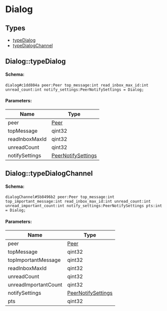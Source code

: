 # Dialog

## Types

* [typeDialog](#dialogtypedialog)
* [typeDialogChannel](#dialogtypedialogchannel)

## Dialog::typeDialog

#### Schema:

`dialog#c1dd804a peer:Peer top_message:int read_inbox_max_id:int unread_count:int notify_settings:PeerNotifySettings = Dialog;`

#### Parameters:

|Name|Type|
|----|----|
|peer|[Peer](peer.md)|
|topMessage|qint32|
|readInboxMaxId|qint32|
|unreadCount|qint32|
|notifySettings|[PeerNotifySettings](peernotifysettings.md)|

## Dialog::typeDialogChannel

#### Schema:

`dialogChannel#5b8496b2 peer:Peer top_message:int top_important_message:int read_inbox_max_id:int unread_count:int unread_important_count:int notify_settings:PeerNotifySettings pts:int = Dialog;`

#### Parameters:

|Name|Type|
|----|----|
|peer|[Peer](peer.md)|
|topMessage|qint32|
|topImportantMessage|qint32|
|readInboxMaxId|qint32|
|unreadCount|qint32|
|unreadImportantCount|qint32|
|notifySettings|[PeerNotifySettings](peernotifysettings.md)|
|pts|qint32|

